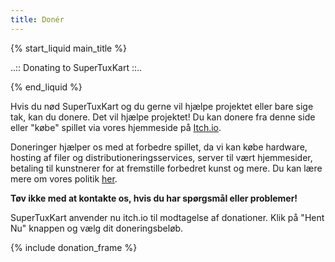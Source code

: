 ```yaml
---
title: Donér
---
```

{% start_liquid main_title %}

..:: Donating to SuperTuxKart ::..

{% end_liquid %}

Hvis du nød SuperTuxKart og du gerne vil hjælpe projektet eller bare sige tak, kan du donere. Det vil hjælpe projektet! Du kan donere fra denne side eller "købe" spillet via vores hjemmeside på [Itch.io](https://supertuxkart.itch.io/supertuxkart).

Doneringer hjælper os med at forbedre spillet, da vi kan købe hardware, hosting af filer og distributioneringsservices, server til vært hjemmesider, betaling til kunstnerer for at fremstille forbedret kunst og mere. Du kan lære mere om vores politik [her](Donation_Policy).

**Tøv ikke med at kontakte os, hvis du har spørgsmål eller problemer!**

SuperTuxKart anvender nu itch.io til modtagelse af donationer. Klik på "Hent Nu" knappen og vælg dit doneringsbeløb.

{% include donation_frame %}
